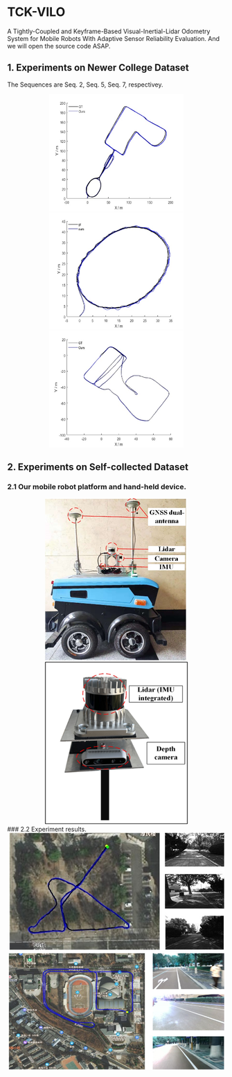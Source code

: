 # TCK-VILO
A Tightly-Coupled and Keyframe-Based Visual-Inertial-Lidar Odometry System for Mobile Robots With Adaptive Sensor Reliability Evaluation. And we will open the source code ASAP.

## 1. Experiments on Newer College Dataset
The Sequences are Seq. 2, Seq. 5, Seq. 7, respectivey.
<div align=center>
<img src="img/NC2.jpg" width="310" height="270"><img src="img/NC5.jpg" width="310" height="270"><img src="img/NC7.jpg" width="310" height="270"/>
</div>

## 2. Experiments on Self-collected Dataset
### 2.1 Our mobile robot platform and hand-held device.
<div align=center>
<img src="img/Our mobile robot.jpg" width="330" height="375"> <img src="img/Our hand-held device.jpg"  width="330" height="375"/>
</div>
### 2.2 Experiment results.
<div align=center>
<img src="img/Sequence collected by our mobile robot.jpg">
</div>
<div align=center>
<img src="img/Sequence collected by our hand-henld device.jpg" width="499" height="272">
</div>
